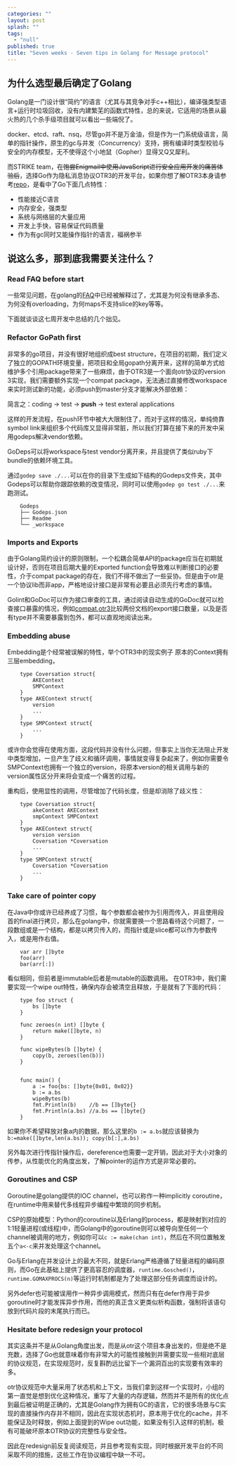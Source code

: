 ```yaml
---
categories: ""
layout: post
splash: ""
tags: 
  - "null"
published: true
title: "Seven weeks - Seven tips in Golang for Message protocol"
---
```




## 为什么选型最后确定了Golang

Golang是一门设计很“简约”的语言（尤其与其竞争对手c++相比），编译强类型语言+运行时垃圾回收，没有内建繁芜的函数式特性，总的来说，它适用的场景从最火热的几个杀手级项目就可以看出一些端倪了。

docker、etcd、raft、nsq，尽管go并不是万金油，但是作为一门系统级语言，简单的指针操作，原生的gc与并发（Concurrency）支持，拥有编译时类型校验与安全的内存模型，无不使得这个小地鼠（Gopher）显得又Q又犀利。

而STRIKE team，~~在饱尝Enigmail中使用JavaScript进行安全应用开发的痛苦体验后~~，选择Go作为隐私消息协议OTR3的开发平台，如果你想了解OTR3本身请参考[repo](https://github.com/twstrike/otr3)，是看中了Go下面几点特性：
- 性能接近C语言
- 内存安全，强类型
- 系统与网络层的大量应用
- 开发上手快，容易保证代码质量
- 作为有gc同时又能操作指针的语言，福祸参半

## 说这么多，那到底我需要关注什么？

### Read FAQ before start

一些常见问题，在golang的[FAQ](https://golang.org/doc/faq)中已经被解释过了，尤其是为何没有继承多态、为何没有overloading，为何maps不支持slice的key等等。

下面就谈谈这七周开发中总结的几个拙见。

### Refactor GoPath first

非常多的go项目，并没有很好地组织成best structure，在项目的初期，我们定义了独立的GOPATH环境变量，把项目和全局gopath分离开来，这样的简单方式给维护多个引用package带来了一些麻烦，由于OTR3是一个面向otr协议的version 3实现，我们需要额外实现一个compat package，无法通过直接修改workspace来实时测试新的功能，必须push到master分支才能解决外部依赖：

简言之：coding -> test -> **push** -> test exteral applications

这样的开发流程，在push环节中被大大限制住了，而对于这样的情况，单纯倚靠symbol link来组织多个代码库又显得非常脏，所以我们打算在接下来的开发中采用godeps解决vendor依赖。

GoDeps可以将workspace与test vendor分离开来，并且提供了类似ruby下bundle的依赖环境工具。

通过`godep save ./...`可以在你的目录下生成如下结构的Godeps文件夹，其中Godeps可以帮助你跟踪依赖的改变情况，同时可以使用`godep go test ./...`来跑测试。

        Godeps
        ├── Godeps.json
        ├── Readme
        └── _workspace

### Imports and Exports

由于Golang简约设计的原则限制，一个松耦合简单API的package应当在初期就设计好，否则在项目后期大量的Exported function会导致难以判断接口的必要性，介于compat package的存在，我们不得不做出了一些妥协。但是由于otr是一个协议lib而非app，严格地设计接口是非常有必要且必须先行考虑的事情。

Golint和GoDoc可以作为接口审查的工具，通过阅读自动生成的GoDoc就可以检查接口暴露的情况，例如[compat](https://godoc.org/github.com/twstrike/otr3/compat),[otr3](https://godoc.org/github.com/twstrike/otr3)比较两份文档的export接口数量，以及是否有type并不需要暴露到包外，都可以直观地阅读出来。

### Embedding abuse

Embedding是个经常被误解的特性，举个OTR3中的现实例子
原本的Context拥有三层embedding，

        type Coversation struct{
            AKEContext
            SMPContext
        }
        type AKEContext struct{
            version
            ...
        }
        type SMPContext struct{
            ...
        }

或许你会觉得在使用方面，这段代码并没有什么问题，但事实上当你无法阻止开发中类型增加，一旦产生了歧义和循环调用，事情就变得复杂起来了，例如你需要令SMPContext也拥有一个独立的version，将原本version的相关调用与新的version属性区分开来将会变成一个痛苦的过程。

重构后，使用显性的调用，尽管增加了代码长度，但是却消除了歧义性：

        type Coversation struct{
            akeContext AKEContext
            smpContext SMPContext
        }
        type AKEContext struct{
            version version
            Coversation *Coversation
            ...
        }
        type SMPContext struct{
            Coversation *Coversation
            ...
        }

### Take care of pointer copy

在Java中你或许已经养成了习惯，每个参数都会被作为引用而传入，并且使用段首的final进行拷贝，那么在golang中，你就需要换一个思路看待这个问题了，一段数组或是一个结构，都是以拷贝传入的，而指针或是slice都可以作为参数传入，或是用作右值。

        var arr []byte
        foo(arr)
        bar(arr[:])

看似相同，但前者是immutable后者是mutable的函数调用。
在OTR3中，我们需要实现一个wipe out特性，确保内存会被清空且释放，于是就有了下面的代码：

        type foo struct {
            bs []byte
        }
        
        func zeroes(n int) []byte {
            return make([]byte, n)
        }
        
        func wipeBytes(b []byte) {
            copy(b, zeroes(len(b)))
        }
        
        
        func main() {
            a := foo{bs: []byte{0x01, 0x02}}
            b := a.bs
            wipeBytes(b)
            fmt.Println(b)    //b == []byte{}
            fmt.Println(a.bs) //a.bs == []byte{}
        }

如果你不希望释放对象a内的数据，那么这里的`b := a.bs`就应该替换为`b:=make([]byte,len(a.bs)); copy(b[:],a.bs)`

另外每次进行传指针操作后，dereference也需要一定开销，因此对于大小对象的传参，从性能优化的角度出发，了解pointer的运作方式是非常必要的。

### Goroutines and CSP

Goroutine是golang提供的IOC channel，也可以称作一种implicitly coroutine，在runtime中用来替代多线程异步编程中繁琐的同步机制。

CSP的原始模型：Python的coroutine以及Erlang的process，都是映射到对应的1:1轻量进程(或线程)中，而Golang中的goroutine则可以被导向至任何一个channel被调用的地方，例如你可以`c := make(chan int)`，然后在不同位置触发五个`a<-c`来并发处理这个channel。

Go与Erlang在并发设计上的最大不同，就是Erlang严格遵循了轻量进程的编码原则，而Go在此基础上提供了更高容忍的调度器，`runtime.Gosched()`，`runtime.GOMAXPROCS(n)`等运行时机制都是为了处理这部分任务调度而设计的。

另外defer也可能被误用作一种异步调用模式，然而只有在defer作用于异步goroutine时才能发挥异步作用，而他的真正含义更类似析构函数，强制将该语句放到代码片段的末尾执行而已。

### Hesitate before redesign your protocol

其实这条并不是从Golang角度出发，而是从otr这个项目本身出发的，但是绝不是充数，选择了Go也就意味着你有非常大的可能性接触到并需要实现一些相对底层的协议规范，在实现规范时，反复斟酌远比留下一个漏洞百出的实现要有效率的多。

otr协议规范中大量采用了状态机和上下文，当我们拿到这样一个实现时，小组的第一直觉是想到优化这种情况，重写了大量的内存逻辑，然而并不是所有的优化点到最后被证明是正确的，尤其是Golang作为拥有GC的语言，它的很多场景与C实现的直接操作内存并不相同，因此在实现状态机时，原本用于优化的cache，并不能保证及时释放，例如上面提到的Wipe out功能，如果没有引入这样的机制，极有可能破坏原本OTR协议的完整性与安全性。

因此在redesign前反复阅读规范，并且参考现有实现，同时根据开发平台的不同采取不同的措施，这些工作在协议编程中缺一不可。